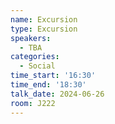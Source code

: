 ```yaml
---
name: Excursion
type: Excursion
speakers:
  - TBA
categories:
  - Social
time_start: '16:30'
time_end: '18:30'
talk_date: 2024-06-26
room: J222
---
```

